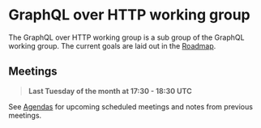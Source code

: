 # GraphQL over HTTP working group

The GraphQL over HTTP working group is a sub group of the GraphQL working group. The current goals are laid out in the [Roadmap](../ROADMAP.md).

## Meetings

> **Last Tuesday of the month at 17:30 - 18:30 UTC**

See [Agendas](agendas) for upcoming scheduled meetings and notes from previous meetings.
